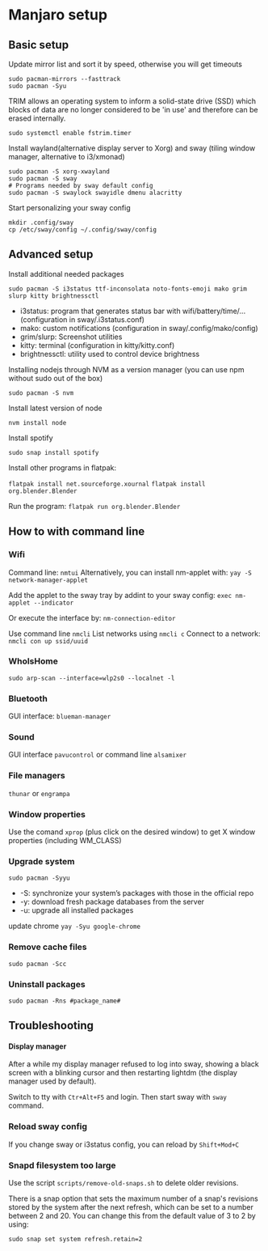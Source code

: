 # Manjaro setup

## Basic setup

Update mirror list and sort it by speed, otherwise you will get timeouts

```
sudo pacman-mirrors --fasttrack
sudo pacman -Syu
```

TRIM allows an operating system to inform a solid-state drive (SSD) which blocks of data are no longer considered to be 'in use' and therefore can be erased internally.

```
sudo systemctl enable fstrim.timer
```

Install wayland(alternative display server to Xorg) and sway (tiling window manager, alternative to i3/xmonad)

```
sudo pacman -S xorg-xwayland
sudo pacman -S sway
# Programs needed by sway default config
sudo pacman -S swaylock swayidle dmenu alacritty
```

Start personalizing your sway config

```
mkdir .config/sway
cp /etc/sway/config ~/.config/sway/config
```


## Advanced setup

Install additional needed packages

`sudo pacman -S i3status ttf-inconsolata noto-fonts-emoji mako grim slurp kitty brightnessctl`

* i3status: program that generates status bar with wifi/battery/time/... (configuration in sway/.i3status.conf)
* mako: custom notifications (configuration in sway/.config/mako/config)
* grim/slurp: Screenshot utilities
* kitty: terminal (configuration in kitty/kitty.conf)
* brightnessctl: utility used to control device brightness


Installing nodejs through NVM as a version manager (you can use npm without sudo out of the box)

`sudo pacman -S nvm`

Install latest version of node

`nvm install node`

Install spotify

`sudo snap install spotify`

Install other programs in flatpak:

`flatpak install net.sourceforge.xournal`
`flatpak install org.blender.Blender`

Run the program: `flatpak run org.blender.Blender`

## How to with command line

### Wifi

Command line: `nmtui`
Alternatively, you can install nm-applet with:
`yay -S network-manager-applet`

Add the applet to the sway tray by addint to your sway config:
`exec nm-applet --indicator`

Or execute the interface by:
 `nm-connection-editor`

Use command line `nmcli`
List networks using `nmcli c`
Connect to a network: `nmcli con up ssid/uuid`

### WhoIsHome
`sudo arp-scan --interface=wlp2s0 --localnet -l`

### Bluetooth

GUI interface: `blueman-manager`

### Sound

GUI interface `pavucontrol` or command line `alsamixer`

### File managers

`thunar` or `engrampa`

### Window properties

Use the comand `xprop` (plus click on the desired window) to get X window properties (including WM_CLASS)


### Upgrade system

`sudo pacman -Syyu`

* -S: synchronize your system’s packages with those in the official repo
* -y: download fresh package databases from the server
* -u: upgrade all installed packages

update chrome `yay -Syu google-chrome`

### Remove cache files

`sudo pacman -Scc`

### Uninstall packages
`sudo pacman -Rns #package_name#`

## Troubleshooting

#### Display manager

After a while my display manager refused to log into sway, showing a black screen with a blinking cursor and then restarting lightdm (the display manager used by default).

Switch to tty with `Ctr+Alt+F5` and login. Then start sway with `sway` command.

### Reload sway config

If you change sway or i3status config, you can reload by `Shift+Mod+C`


### Snapd filesystem too large

Use the script `scripts/remove-old-snaps.sh` to delete older revisions.

There is a snap option that sets the maximum number of a snap's
revisions stored by the system after the next refresh, which can be
set to a number between 2 and 20. You can change this from the default
value of 3 to 2 by using:

`sudo snap set system refresh.retain=2`

